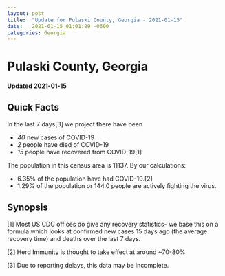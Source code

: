 ```yaml
---
layout: post
title:  "Update for Pulaski County, Georgia - 2021-01-15"
date:   2021-01-15 01:01:29 -0600
categories: Georgia
---
```


# Pulaski County, Georgia
#### Updated 2021-01-15

## Quick Facts

In the last 7 days[3] we project there have been
- *40* new cases of COVID-19
- *2* people have died of COVID-19
- *15* people have recovered from COVID-19[1]

The population in this census area is 11137. By our calculations:
- 6.35% of the population have had COVID-19.[2]
- 1.29% of the population or 144.0 people are actively fighting the virus.

## Synopsis




[1] Most US CDC offices do give any recovery statistics- we base this on a formula which looks at confirmed new cases
15 days ago (the average recovery time) and deaths over the last 7 days.

[2] Herd Immunity is thought to take effect at around ~70-80%

[3] Due to reporting delays, this data may be incomplete.
 
    